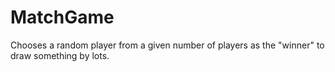 # MatchGame
Chooses a random player from a given number of players as the "winner" to draw something by lots.
